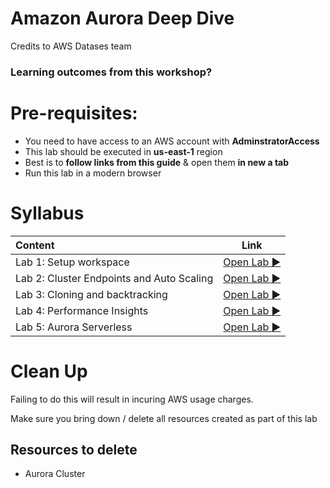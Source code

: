 # Amazon Aurora Deep Dive 
Credits to AWS Datases team

### Learning outcomes from this workshop?


# Pre-requisites:  
* You need to have access to an AWS account with **AdminstratorAccess**
* This lab should be executed in **us-east-1** region
* Best is to **follow links from this  guide** & open them **in new a tab**
* Run this lab in a modern browser

# Syllabus

|Content| Link|
|:-----|:--:|
|Lab 1: Setup workspace |[Open Lab :arrow_forward:](./lab1)|
|Lab 2: Cluster Endpoints and Auto Scaling |[Open Lab :arrow_forward:](./lab2)|
|Lab 3: Cloning and backtracking  |[Open Lab :arrow_forward:](./lab3)|
|Lab 4: Performance Insights |[Open Lab :arrow_forward:](./lab4)|
|Lab 5: Aurora Serverless | [Open Lab :arrow_forward:](./lab5)|


# Clean Up

Failing to do this will result in incuring AWS usage charges.

Make sure you bring down / delete all resources created as part of this lab

## Resources to delete

* Aurora Cluster 


